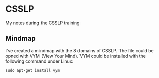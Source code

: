 # CSSLP
My notes during the CSSLP training


## Mindmap

I've created a mindmap with the 8 domains of CSSLP. The file could be opned with VYM (View Your Mind).
VYM could be installed with the following command under Linux:
```
sudo apt-get install vym
```
